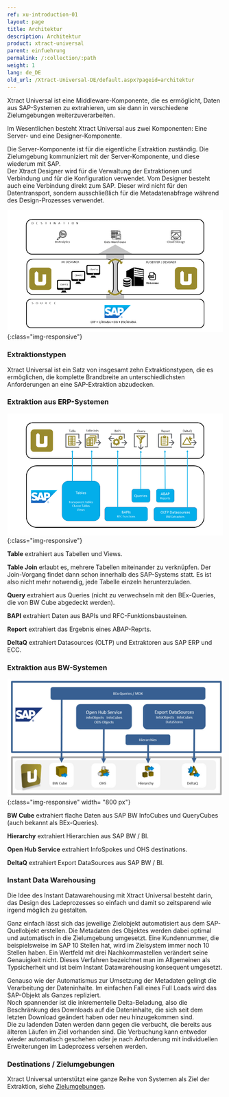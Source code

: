 ```yaml
---
ref: xu-introduction-01
layout: page
title: Architektur
description: Architektur
product: xtract-universal
parent: einfuehrung
permalink: /:collection/:path
weight: 1
lang: de_DE
old_url: /Xtract-Universal-DE/default.aspx?pageid=architektur
---
```


Xtract Universal ist eine Middleware-Komponente, die es ermöglicht, Daten aus SAP-Systemen zu extrahieren, um sie dann in verschiedene Zielumgebungen weiterzuverarbeiten.

Im Wesentlichen besteht Xtract Universal aus zwei Komponenten: Eine Server- und eine Designer-Komponente.

Die Server-Komponente ist für die eigentliche Extraktion zuständig. Die Zielumgebung kommuniziert mit der Server-Komponente, und diese wiederum mit SAP. <br>
Der Xtract Designer wird für die Verwaltung der Extraktionen und Verbindung und für die Konfiguration verwendet. Vom Designer besteht auch eine Verbindung direkt zum SAP. Dieser wird nicht für den Datentransport, sondern ausschließlich für die Metadatenabfrage während des Design-Prozesses verwendet. 

![xu-arch-01](/img/content/xu/xu_architecture.png){:class="img-responsive"}

### Extraktionstypen 

Xtract Universal ist ein Satz von insgesamt zehn Extraktionstypen, die es ermöglichen, die komplette Brandbreite an unterschiedlichsten Anforderungen an eine SAP-Extraktion abzudecken.

### Extraktion aus ERP-Systemen

![xu-arch-03](/img/content/xu/erp_extraction_xu.png){:class="img-responsive"}

**Table** extrahiert aus Tabellen und Views.

**Table Join** erlaubt es, mehrere Tabellen miteinander zu verknüpfen. 
Der Join-Vorgang findet dann schon innerhalb des SAP-Systems statt. Es ist also nicht mehr notwendig, jede Tabelle einzeln herunterzuladen.

**Query** extrahiert aus Queries (nicht zu verwechseln mit den BEx-Queries, die von BW Cube abgedeckt werden).

**BAPI** extrahiert Daten aus BAPIs und RFC-Funktionsbausteinen.

**Report** extrahiert das Ergebnis eines ABAP-Reprts.

**DeltaQ** extrahiert Datasources (OLTP) und Extraktoren aus SAP ERP und ECC.

### Extraktion aus BW-Systemen

![xu-arch-04](/img/content/xu-arch-04.jpg){:class="img-responsive" width= "800 px"}

**BW Cube** extrahiert flache Daten aus SAP BW InfoCubes und QueryCubes (auch bekannt als BEx-Queries).

**Hierarchy** extrahiert Hierarchien aus SAP BW / BI.

**Open Hub Service** extrahiert InfoSpokes und OHS destinations.

**DeltaQ** extrahiert Export DataSources aus SAP BW / BI.

### Instant Data Warehousing

Die Idee des Instant Datawarehousing mit Xtract Universal besteht darin, das Design des Ladeprozesses so einfach und damit so zeitsparend wie irgend möglich zu gestalten.

Ganz einfach lässt sich das jeweilige Zielobjekt automatisiert aus dem SAP-Quellobjekt erstellen. Die Metadaten des Objektes werden dabei optimal und automatisch in die Zielumgebung umgesetzt. Eine Kundennummer, die beispielsweise im SAP 10 Stellen hat, wird im Zielsystem immer noch 10 Stellen haben. Ein Wertfeld mit drei Nachkommastellen verändert seine Genauigkeit nicht. Dieses Verfahren bezeichnet man im Allgemeinen als Typsicherheit und ist beim Instant Datawarehousing konsequent umgesetzt.

Genauso wie der Automatismus zur Umsetzung der Metadaten gelingt die Verarbeitung der Dateninhalte. Im einfachen Fall eines Full Loads wird das SAP-Objekt als Ganzes repliziert.<br> 
Noch spannender ist die inkrementelle Delta-Beladung, also die Beschränkung des Downloads auf die Dateninhalte, die sich seit dem letzten Download geändert haben oder neu hinzugekommen sind. <br>
Die zu ladenden Daten werden dann gegen die verbucht, die bereits aus älteren Läufen im Ziel vorhanden sind. Die Verbuchung kann entweder wieder automatisch geschehen oder je nach Anforderung mit individuellen Erweiterungen im Ladeprozess versehen werden.

### Destinations / Zielumgebungen 

Xtract Universal unterstützt eine ganze Reihe von Systemen als Ziel der Extraktion, siehe [Zielumgebungen](../xu-zielumgebungen).

